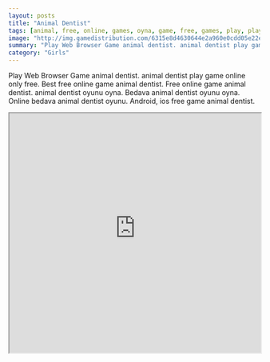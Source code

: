 ```yaml
---
layout: posts
title: "Animal Dentist"
tags: [animal, free, online, games, oyna, game, free, games, play, play, games]
image: "http://img.gamedistribution.com/6315e8d4630644e2a960e0cdd05e22ec.jpg"
summary: "Play Web Browser Game animal dentist. animal dentist play game online only free. Best free online game animal dentist. Free online game animal dentist. animal dentist oyunu oyna. Bedava animal dentist oyunu oyna. Online bedava animal dentist oyunu. Android, ios free game animal dentist."
category: "Girls"
---
```


Play Web Browser Game animal dentist. animal dentist play game online only free. Best free online game animal dentist. Free online game animal dentist. animal dentist oyunu oyna. Bedava animal dentist oyunu oyna. Online bedava animal dentist oyunu. Android, ios free game animal dentist.

<iframe width="100%" height="480px;" src="http://flash.gamedistribution.com?game=6315e8d4630644e2a960e0cdd05e22ec"></iframe>